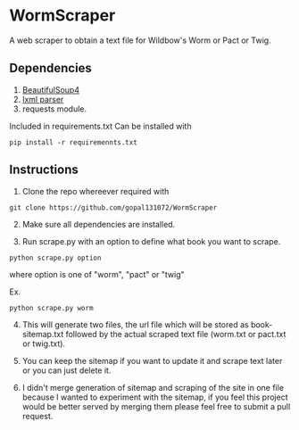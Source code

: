 # WormScraper
A web scraper to obtain a text file for Wildbow's Worm or Pact or Twig.

## Dependencies
1. [BeautifulSoup4](https://www.crummy.com/software/BeautifulSoup/bs4/doc/)
2. [lxml parser](http://lxml.de/)
3. requests module.

  Included in requirements.txt
  Can be installed with
  ```
  pip install -r requiremennts.txt
  ```

## Instructions

1. Clone the repo whereever required with
  ```
  git clone https://github.com/gopal131072/WormScraper
  ```
2. Make sure all dependencies are installed.

3. Run scrape.py with an option to define what book you want to scrape.

  ```
  python scrape.py option
  ```
  where option is one of "worm", "pact" or "twig"

  Ex.

  ```
  python scrape.py worm
  ```
4. This will generate two files, the url file which will be stored as book-sitemap.txt followed by the actual scraped text file (worm.txt or pact.txt or twig.txt).

5. You can keep the sitemap if you want to update it and scrape text later or you can just delete it.

6. I didn't merge generation of sitemap and scraping of the site in one file because I wanted to experiment with the sitemap, if you feel this project would be better served by merging them please feel free to submit a pull request.
